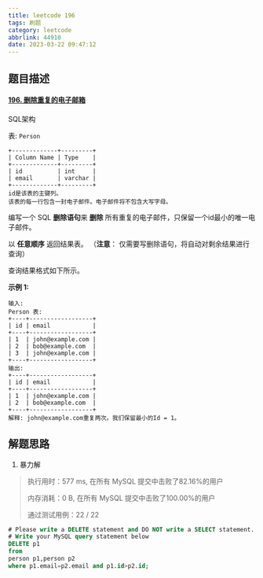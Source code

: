 ```yaml
---
title: leetcode 196
tags: 刷题
category: leetcode
abbrlink: 44910
date: 2023-03-22 09:47:12
---
```


## 题目描述

#### [196. 删除重复的电子邮箱](https://leetcode.cn/problems/delete-duplicate-emails/)



SQL架构

表: `Person`

```
+-------------+---------+
| Column Name | Type    |
+-------------+---------+
| id          | int     |
| email       | varchar |
+-------------+---------+
id是该表的主键列。
该表的每一行包含一封电子邮件。电子邮件将不包含大写字母。
```

 

编写一个 SQL **删除语句**来 **删除** 所有重复的电子邮件，只保留一个id最小的唯一电子邮件。

以 **任意顺序** 返回结果表。 （**注意**： 仅需要写删除语句，将自动对剩余结果进行查询）

查询结果格式如下所示。

 

 

**示例 1:**

```
输入: 
Person 表:
+----+------------------+
| id | email            |
+----+------------------+
| 1  | john@example.com |
| 2  | bob@example.com  |
| 3  | john@example.com |
+----+------------------+
输出: 
+----+------------------+
| id | email            |
+----+------------------+
| 1  | john@example.com |
| 2  | bob@example.com  |
+----+------------------+
解释: john@example.com重复两次。我们保留最小的Id = 1。
```

## 解题思路

1. 暴力解

> 执行用时：577 ms, 在所有 MySQL 提交中击败了82.16%的用户
>
> 内存消耗：0 B, 在所有 MySQL 提交中击败了100.00%的用户
>
> 通过测试用例：22 / 22

```sql
# Please write a DELETE statement and DO NOT write a SELECT statement.
# Write your MySQL query statement below
DELETE p1
from
person p1,person p2
where p1.email=p2.email and p1.id>p2.id;
```

